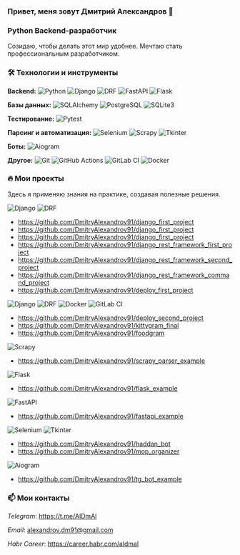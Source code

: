 ### Привет, меня зовут Дмитрий Александров 👋

### Python Backend-разработчик

Созидаю, чтобы делать этот мир удобнее. Мечтаю стать профессиональным разработчиком.

### 🛠 Технологии и инструменты

**Backend:**
![Python](https://img.shields.io/badge/-Python-3776AB?style=flat&logo=python&logoColor=white) 
![Django](https://img.shields.io/badge/-Django-092E20?style=flat&logo=django&logoColor=white)
![DRF](https://img.shields.io/badge/-DRF-0A0A0A?style=flat)
![FastAPI](https://img.shields.io/badge/-FastAPI-009688?style=flat&logo=fastapi&logoColor=white)
![Flask](https://img.shields.io/badge/-Flask-000000?style=flat&logo=flask&logoColor=white)


**Базы данных:**
![SQLAlchemy](https://img.shields.io/badge/-SQLAlchemy-D71F00?style=flat&logo=sqlalchemy&logoColor=white)
![PostgreSQL](https://img.shields.io/badge/-PostgreSQL-4169E1?style=flat&logo=postgresql&logoColor=white)
![SQLite3](https://img.shields.io/badge/-SQLite-003B57?style=flat&logo=sqlite&logoColor=white)


**Тестирование:**
![Pytest](https://img.shields.io/badge/-Pytest-0A0A0A?style=flat)

**Парсинг и автоматизация:**
![Selenium](https://img.shields.io/badge/-Selenium-43B02A?style=flat&logo=selenium&logoColor=white)
![Scrapy](https://img.shields.io/badge/-Scrapy-44A833?style=flat&logo=scrapy&logoColor=white)
![Tkinter](https://img.shields.io/badge/-Tkinter-3776AB?style=flat&logo=python&logoColor=white)

**Боты:**
![Aiogram](https://img.shields.io/badge/-Aiogram-2CA5E0?style=flat&logo=telegram&logoColor=white)

**Другое:**
![Git](https://img.shields.io/badge/-Git-F05032?style=flat&logo=git&logoColor=white)
![GitHub Actions](https://img.shields.io/badge/-GitHub_Actions-2088FF?style=flat&logo=github-actions&logoColor=white)
![GitLab CI](https://img.shields.io/badge/-GitLab_CI-FC6D26?style=flat&logo=gitlab&logoColor=white)
![Docker](https://img.shields.io/badge/-Docker-2496ED?style=flat&logo=docker&logoColor=white)

### 🔥 Мои проекты

Здесь я применяю знания на практике, создавая полезные решения.

![Django](https://img.shields.io/badge/-Django-092E20?style=flat&logo=django&logoColor=white) ![DRF](https://img.shields.io/badge/-DRF-0A0A0A?style=flat)

- https://github.com/DmitryAlexandrov91/django_first_project
- https://github.com/DmitryAlexandrov91/django_first_project
- https://github.com/DmitryAlexandrov91/django_first_project
- https://github.com/DmitryAlexandrov91/django_rest_framework_first_project
- https://github.com/DmitryAlexandrov91/django_rest_framework_second_project
- https://github.com/DmitryAlexandrov91/django_rest_framework_command_project
- https://github.com/DmitryAlexandrov91/deploy_first_project

![Django](https://img.shields.io/badge/-Django-092E20?style=flat&logo=django&logoColor=white) ![DRF](https://img.shields.io/badge/-DRF-0A0A0A?style=flat) ![Docker](https://img.shields.io/badge/-Docker-2496ED?style=flat&logo=docker&logoColor=white) ![GitLab CI](https://img.shields.io/badge/-GitLab_CI-FC6D26?style=flat&logo=gitlab&logoColor=white)

- https://github.com/DmitryAlexandrov91/deploy_second_project
- https://github.com/DmitryAlexandrov91/kittygram_final
- https://github.com/DmitryAlexandrov91/foodgram

![Scrapy](https://img.shields.io/badge/-Scrapy-44A833?style=flat&logo=scrapy&logoColor=white)

- https://github.com/DmitryAlexandrov91/scrapy_parser_example

![Flask](https://img.shields.io/badge/-Flask-000000?style=flat&logo=flask&logoColor=white)

- https://github.com/DmitryAlexandrov91/flask_example

![FastAPI](https://img.shields.io/badge/-FastAPI-009688?style=flat&logo=fastapi&logoColor=white)

- https://github.com/DmitryAlexandrov91/fastapi_example


![Selenium](https://img.shields.io/badge/-Selenium-43B02A?style=flat&logo=selenium&logoColor=white) ![Tkinter](https://img.shields.io/badge/-Tkinter-3776AB?style=flat&logo=python&logoColor=white)

- https://github.com/DmitryAlexandrov91/haddan_bot
- https://github.com/DmitryAlexandrov91/mop_organizer

![Aiogram](https://img.shields.io/badge/-Aiogram-2CA5E0?style=flat&logo=telegram&logoColor=white)

- https://github.com/DmitryAlexandrov91/tg_bot_example


### 📫 Мои контакты

*Telegram*: https://t.me/AlDmAl

*Email*: alexandrov.dm91@gmail.com

*Habr Career*: https://career.habr.com/aldmal



